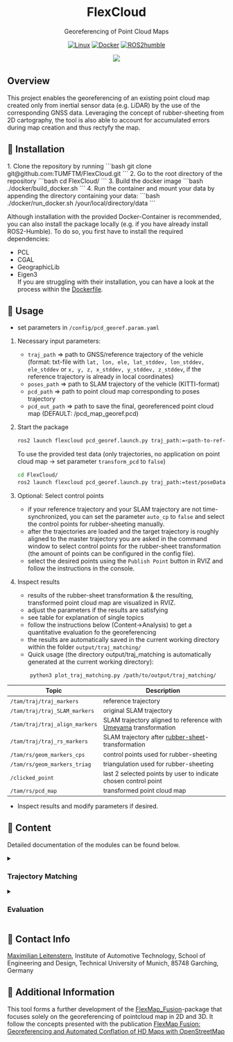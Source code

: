 <div align="center">

<h1>FlexCloud</h1>

Georeferencing of Point Cloud Maps

[![Linux](https://img.shields.io/badge/os-linux-blue.svg)](https://www.linux.org/)
[![Docker](https://badgen.net/badge/icon/docker?icon=docker&label)](https://www.docker.com/)
[![ROS2humble](https://img.shields.io/badge/ros2-humble-blue.svg)](https://docs.ros.org/en/humble/index.html)

<img src="doc/viz.gif" width="800"/>
</div>

<h2>Overview</h2>
This project enables the georeferencing of an existing point cloud map created only from inertial sensor data (e.g. LiDAR) by the use of the corresponding GNSS data.
Leveraging the concept of rubber-sheeting from 2D cartography, the tool is also able to account for accumulated errors during map creation and thus rectyfy the map.

<h2>🐋 Installation</h2>
1. Clone the repository by running
```bash
git clone git@github.com:TUMFTM/FlexCloud.git
```
2. Go to the root directory of the repository
```bash
cd FlexCloud/
```
3. Build the docker image
```bash
./docker/build_docker.sh  
```
4. Run the container and mount your data by appending the directory containing your data:
```bash
./docker/run_docker.sh /your/local/directory/data
```

Although installation with the provided Docker-Container is recommended, you can also install the package locally (e.g. if you have already install ROS2-Humble).
To do so, you first have to install the required dependencies:
* PCL
* CGAL
* GeographicLib
* Eigen3 \
If you are struggling with their installation, you can have a look at the process within the [Dockerfile](docker/Dockerfile).

<h2> 🔨 Usage</h2>

* set parameters in `/config/pcd_georef.param.yaml`

1. Necessary input parameters:
   - `traj_path` => path to GNSS/reference trajectory of the vehicle (format: txt-file with `lat, lon, ele, lat_stddev, lon_stddev, ele_stddev` or `x, y, z, x_stddev, y_stddev, z_stddev`, if the reference trajectory is already in local coordinates)
   - `poses_path` => path to SLAM trajectory of the vehicle (KITTI-format)
   - `pcd_path` => path to point cloud map corresponding to poses trajectory
   - `pcd_out_path` => path to save the final, georeferenced point cloud map (DEFAULT: /pcd_map_georef.pcd)

2. Start the package
   ```bash
   ros2 launch flexcloud pcd_georef.launch.py traj_path:=<path-to-ref-trajectory> poses_path:=<path-to-SLAM-trajectory>  pcd_path:=<path-to-pcd-map> pcd_out_path:=<path-to-save-pcd-map>
   ```
   To use the provided test data (only trajectories, no application on point cloud map -> set parameter `transform_pcd` to `false`)
   ```bash
   cd FlexCloud/
   ros2 launch flexcloud pcd_georef.launch.py traj_path:=test/poseData.txt poses_path:=test/poses_map.txt 
   ```

3. Optional: Select control points
   - if your reference trajectory and your SLAM trajectory are not time-synchronized, you can set the parameter `auto_cp` to `false` and select the control points for rubber-sheeting manually.
   - after the trajectories are loaded and the target trajectory is roughly aligned to the master trajectory you are asked in the command window to select control points for the rubber-sheet transformation (the amount of points can be configured in the config file).
   - select the desired points using the `Publish Point` button in RVIZ and follow the instructions in the console.

4. Inspect results
   - results of the rubber-sheet transformation & the resulting, transformed point cloud map are visualized in RVIZ.
   - adjust the parameters if the results are satisfying
   - see table for explanation of single topics
   - follow the instructions below (Content->Analysis) to get a quantitative evaluation fo the georeferencing
   - the results are automatically saved in the current working directory within the folder `output/traj_matching/`
   - Quick usage (the directory output/traj_matching is automatically generated at the current working directory):
   ```bash
       python3 plot_traj_matching.py /path/to/output/traj_matching/
   ```

| Topic | Description |
| ----------- | ----------- |
| `/tam/traj/traj_markers` | reference trajectory |
| `/tam/traj/traj_SLAM_markers` | original SLAM trajectory |
| `/tam/traj/traj_align_markers` | SLAM trajectory aligned to reference with [Umeyama](https://web.stanford.edu/class/cs273/refs/umeyama.pdf) transformation |
| `/tam/traj/traj_rs_markers` | SLAM trajectory after [rubber-sheet](https://www.tandfonline.com/doi/abs/10.1559/152304085783915135)-transformation |
| `/tam/rs/geom_markers_cps` | control points used for rubber-sheeting |
| `/tam/rs/geom_markers_triag` | triangulation used for rubber-sheeting |
| `/clicked_point` | last 2 selected points by user to indicate chosen control point |
| `/tam/rs/pcd_map` | transformed point cloud map |

   - Inspect results and modify parameters if desired.

<h2>📄 Content</h2>

Detailed documentation of the modules can be found below.

<details>
<summary> <h3> Trajectory Matching </h3> </summary>

- calculation of transformation based on GNSS/reference and SLAM trajectories
- trajectories do not have to be time-synchronized, although time-synchronization is required to select control points automatically for rubber-sheeting

<h4>1. Projection of Global Coordinates</h4>

- global coordinates may be projected into local coordinate system using ENU-coordinates from the [GeographicLib](https://geographiclib.sourceforge.io/2009-03/classGeographicLib_1_1LocalCartesian.html)
- origin of grid for projection set based on config file otherwise first GNSS point
- if the reference trajectory is already in a local, metric coordinate system, the projection may be skipped using the parameter `transform_traj`

<h4>2. Alignment of Trajectories by Rigid Transformation</h4>

- SLAM trajectory aligned to reference using [Umeyama algorithm](https://web.stanford.edu/class/cs273/refs/umeyama.pdf) transformation in 2D/3D
- application of calculated transformation on SLAM trajectory
- screenshot below shows results of alignment of SLAM trajectory to projected reference trajectory with [Umeyama algorithm](https://web.stanford.edu/class/cs273/refs/umeyama.pdf)\
  ![image](doc/traj_al.png)

<h4>3. Rubber-Sheet transformation</h4>

- piecewise linear rubber-sheet transformation in 2D/3D based on concept of [Griffin & White](https://www.tandfonline.com/doi/abs/10.1559/152304085783915135)
- using Delaunay triangulation from [CGAL](https://www.cgal.org/)
- manual selection of control points in RVIZ (see above) possible if trajectories are not time-synchronized (parameter `auto_cp`)
- automatic exclusion of trajectory points as control points using thresholding for standard deviation possible
- manual exclusion of indices as controlpoints and manual displacement in xy possible, see parameter descriptions
- application of calculated transformations on target SLAM-poses and point cloud map
- the two screenshots below show selected control points on the aligned trajectories from step 2 and the results of the rubber-sheet transformation\
  ![image](doc/traj_rubber_sheet.png) ![image](doc/triag.png)
</details>
<details>
<summary> <h3> Evaluation </h3> </summary>

- export of various data by setting corresponding parameters in config-file
  - data is exported to `.txt` files that are then read by python-scripts
  - set export path in config-file
  - adjust import paths at the beginning of python-scripts if necessary
- analysis scripts in `/analysis`:
   * visualization of initial trajectories, [Umeyama transformation](https://web.stanford.edu/class/cs273/refs/umeyama.pdf) and [Rubber-Sheet transformation](https://www.tandfonline.com/doi/abs/10.1559/152304085783915135)
   * execute script `plot_traj_matching.py` in `/analysis`
   * produces graphs shown in previous section
   * calculation of deviation between trajectories based on euclidean distance of points
</details>


<h2>📇 Contact Info </h2>

[Maximilian Leitenstern](mailto:maxi.leitenstern@tum.de),
Institute of Automotive Technology,
School of Engineering and Design,
Technical University of Munich,
85748 Garching,
Germany

<h2>📃 Additional Information </h2>
   
This tool forms a further development of the [FlexMap_Fusion](https://github.com/TUMFTM/FlexMap_Fusion)-package that focuses solely on the georeferencing of pointcloud map in 2D and 3D.
It follow the concepts presented with the publication [FlexMap Fusion: Georeferencing and Automated Conflation of HD Maps with OpenStreetMap](https://arxiv.org/abs/2404.10879)
